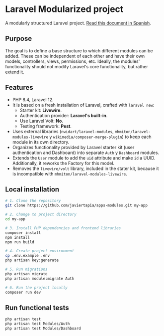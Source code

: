 # Laravel Modularized project

A modularly structured Laravel project. [Read this document in Spanish](README_es.md).

## Purpose

The goal is to define a base structure to which different modules can be added. These can be independent of each other and have their own models, controllers, views, permissions, etc. Ideally, the modules' functionality should not modify Laravel's core functionality, but rather extend it.

## Features

- PHP 8.4, Laravel 12.
- It is based on a fresh installation of Laravel, crafted with `laravel new`:
    - Starter kit: **Livewire**.
    - Authentication provider: **Laravel's built-in**.
    - Use Laravel Volt: **No**.
    - Testing framework: **Pest**.
- Uses external libraries (`nwidart/laravel-modules`, `mhmiton/laravel-modules-livewire` y `wikimedia/composer-merge-plugin`) to keep each module in its own directory.
- Organizes functionality provided by Laravel starter kit (user authentication and Dashboard) into separate `Auth` y `Dashboard` modules.
- Extends the `User` module to add the `uid` attribute and make `id` a UUID. Additionally, it reworks the Factory for this model.
- Removes the `livewire/volt` library, included in the stater kit, because it is incompatible with `mhmiton/laravel-modules-livewire`.

## Local installation

```bash
# 1. Clone the repository
git clone https://github.com/javiertapia/apps-modules.git my-app

# 2. Change to project directory
cd my-app

# 3. Install PHP dependencies and frontend libraries
composer install
npm install
npm run build

# 4. Create project environment
cp .env.example .env
php artisan key:generate

# 5. Run migrations
php artisan migrate
php artisan module:migrate Auth

# 6. Run the project locally
composer run dev
```

## Run functional tests

```bash
php artisan test
php artisan test Modules/Auth
php artisan test Modules/Dashboard
```





